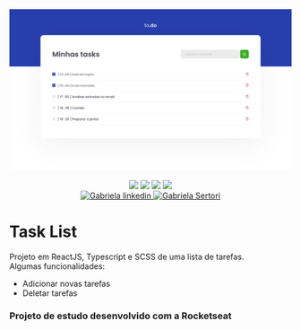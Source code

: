 <div align="center">
	<div style="margin-bottom:3%">
		<a href="https://gabrielasertori.github.io/React-TaskList/">
			<img src="./imgs/banner.png" alt="exemple image"/>
		</a>
	</div>
	<div>
		<img src="https://img.shields.io/badge/Javascript-yellow?style=for-the-badge" />
		<img src="https://img.shields.io/badge/ReactJS-deepskyblue?style=for-the-badge" />
		<img src="https://img.shields.io/badge/Typescript-blue?style=for-the-badge" />
		<img src="https://img.shields.io/badge/SCSS-magenta?style=for-the-badge" />
	</div>
	<div>
		<a href="https://www.linkedin.com/in/gabriela-sertori-50b390189/">
			<img alt="Gabriela linkedin" src="https://img.shields.io/badge/-gabisertori-blue?style=for-the-badge&logo=Linkedin&logoColor=white" />
		</a>
		<a href="https://github.com/gabrielasertori">
			<img alt="Gabriela Sertori" src="https://img.shields.io/badge/-gabisertori-blue?style=for-the-badge&logo=github&logoColor=white" />
		</a>
	</div>
</div>

# Task List

Projeto em ReactJS, Typescript e SCSS de uma lista de tarefas.<br>
Algumas funcionalidades:
- Adicionar novas tarefas
- Deletar tarefas

### Projeto de estudo desenvolvido com a Rocketseat
